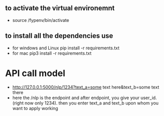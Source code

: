 ## to activate the virtual environemnt
- source /fypenv/bin/activate

## to install all the dependencies use

- for windows and Linux
  pip install -r requirements.txt
- for mac
  pip3 install -r requirements.txt

# API call model
- http://127.0.0.1:5000/nlp/1234?text_a=some text here&text_b=some text there
- here the /nlp is the endpoint and after endpoint, you give your user_id. (right now only 1234). then you enter text_a and text_b upon whom you want to apply working
